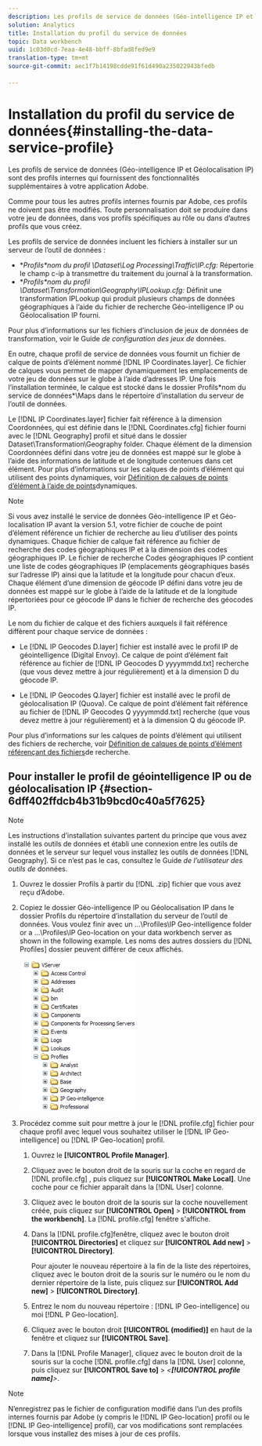 ```yaml
---
description: Les profils de service de données (Géo-intelligence IP et Géolocalisation IP) sont des profils internes qui fournissent des fonctionnalités supplémentaires à votre application Adobe.
solution: Analytics
title: Installation du profil du service de données
topic: Data workbench
uuid: 1c03d0cd-7eaa-4e48-bbff-8bfad8fed9e9
translation-type: tm+mt
source-git-commit: aec1f7b14198cdde91f61d490a235022943bfedb

---
```



# Installation du profil du service de données{#installing-the-data-service-profile}

Les profils de service de données (Géo-intelligence IP et Géolocalisation IP) sont des profils internes qui fournissent des fonctionnalités supplémentaires à votre application Adobe.

Comme pour tous les autres profils internes fournis par Adobe, ces profils ne doivent pas être modifiés. Toute personnalisation doit se produire dans votre jeu de données, dans vos profils spécifiques au rôle ou dans d’autres profils que vous créez.

Les profils de service de données incluent les fichiers à installer sur un serveur de l’outil de données :

* **Profils\*nom *du profil \Dataset\Log Processing\Traffic\IP.cfg:** Répertorie le champ c-ip à transmettre du traitement du journal à la transformation.
* **Profils\*nom *du profil \Dataset\Transformation\Geography\IPLookup.cfg:** Définit une transformation IPLookup qui produit plusieurs champs de données géographiques à l’aide du fichier de recherche Géo-intelligence IP ou Géolocalisation IP fourni.

Pour plus d’informations sur les fichiers d’inclusion de jeux de données de transformation, voir le Guide *de configuration des jeux de* données.

En outre, chaque profil de service de données vous fournit un fichier de calque de points d’élément nommé [!DNL IP Coordinates.layer]. Ce fichier de calques vous permet de mapper dynamiquement les emplacements de votre jeu de données sur le globe à l’aide d’adresses IP. Une fois l’installation terminée, le calque est stocké dans le dossier Profils\*nom du service de données*\Maps dans le répertoire d’installation du serveur de l’outil de données.

Le [!DNL IP Coordinates.layer] fichier fait référence à la dimension Coordonnées, qui est définie dans le [!DNL Coordinates.cfg] fichier fourni avec le [!DNL Geography] profil et situé dans le dossier Dataset\Transformation\Geography folder. Chaque élément de la dimension Coordonnées défini dans votre jeu de données est mappé sur le globe à l’aide des informations de latitude et de longitude contenues dans cet élément. Pour plus d’informations sur les calques de points d’élément qui utilisent des points dynamiques, voir [Définition de calques de points d’élément à l’aide de points](../../../../home/c-geo-oview/c-wk-img-lyrs/c-elmt-pt-lyrs/c-elmt-pt-lyrs-ref-lkp-files/c-elmt-pt-lyr-file-frmt/c-dyn-pts.md#concept-77ae65bedc3f465489bc135ae7e3c2f3)dynamiques.

>[!NOTE]
>
>Si vous avez installé le service de données Géo-intelligence IP et Géo-localisation IP avant la version 5.1, votre fichier de couche de point d’élément référence un fichier de recherche au lieu d’utiliser des points dynamiques. Chaque fichier de calque fait référence au fichier de recherche des codes géographiques IP et à la dimension des codes géographiques IP. Le fichier de recherche Codes géographiques IP contient une liste de codes géographiques IP (emplacements géographiques basés sur l’adresse IP) ainsi que la latitude et la longitude pour chacun d’eux. Chaque élément d’une dimension de géocode IP défini dans votre jeu de données est mappé sur le globe à l’aide de la latitude et de la longitude répertoriées pour ce géocode IP dans le fichier de recherche des géocodes IP.

Le nom du fichier de calque et des fichiers auxquels il fait référence diffèrent pour chaque service de données :

* Le [!DNL IP Geocodes D.layer] fichier est installé avec le profil IP de géointelligence (Digital Envoy). Ce calque de point d’élément fait référence au fichier de [!DNL IP Geocodes D yyyymmdd.txt] recherche (que vous devez mettre à jour régulièrement) et à la dimension D du géocode IP.

* Le [!DNL IP Geocodes Q.layer] fichier est installé avec le profil de géolocalisation IP (Quova). Ce calque de point d’élément fait référence au fichier de [!DNL IP Geocodes Q yyyymmdd.txt] recherche (que vous devez mettre à jour régulièrement) et à la dimension Q du géocode IP.

Pour plus d’informations sur les calques de points d’élément qui utilisent des fichiers de recherche, voir [Définition de calques de points d’élément référençant des fichiers](../../../../home/c-geo-oview/c-wk-img-lyrs/c-elmt-pt-lyrs/c-elmt-pt-lyrs-ref-lkp-files/c-elmt-pt-lyrs-ref-lkp-files.md#concept-c40bd0890a984112bce831b596827f0f)de recherche.

## Pour installer le profil de géointelligence IP ou de géolocalisation IP {#section-6dff402ffdcb4b31b9bcd0c40a5f7625}

>[!NOTE]
>
>Les instructions d’installation suivantes partent du principe que vous avez installé les outils de données et établi une connexion entre les outils de données et le serveur sur lequel vous installez les outils de données [!DNL Geography]. Si ce n’est pas le cas, consultez le Guide *de l’utilisateur des outils de* données.

1. Ouvrez le dossier Profils à partir du [!DNL .zip] fichier que vous avez reçu d’Adobe.
1. Copiez le dossier Géo-intelligence IP ou Géolocalisation IP dans le dossier Profils du répertoire d’installation du serveur de l’outil de données. Vous voulez finir avec un ...\Profiles\IP Geo-intelligence folder or a ...\Profiles\IP Geo-location on your data workbench server as shown in the following example. Les noms des autres dossiers du [!DNL Profiles] dossier peuvent différer de ceux affichés.

   ![](assets/Geo_installProfiles_dirIP.png)

1. Procédez comme suit pour mettre à jour le [!DNL profile.cfg] fichier pour chaque profil avec lequel vous souhaitez utiliser le [!DNL IP Geo-intelligence] ou [!DNL IP Geo-location] profil.

   1. Ouvrez le **[!UICONTROL Profile Manager]**.
   1. Cliquez avec le bouton droit de la souris sur la coche en regard de [!DNL profile.cfg] , puis cliquez sur **[!UICONTROL Make Local]**. Une coche pour ce fichier apparaît dans la [!DNL User] colonne.

   1. Cliquez avec le bouton droit de la souris sur la coche nouvellement créée, puis cliquez sur **[!UICONTROL Open]** > **[!UICONTROL from the workbench]**. La [!DNL profile.cfg] fenêtre s&#39;affiche.

   1. Dans la [!DNL profile.cfg]fenêtre, cliquez avec le bouton droit **[!UICONTROL Directories]** et cliquez sur **[!UICONTROL Add new]** > **[!UICONTROL Directory]**.

      Pour ajouter le nouveau répertoire à la fin de la liste des répertoires, cliquez avec le bouton droit de la souris sur le numéro ou le nom du dernier répertoire de la liste, puis cliquez sur **[!UICONTROL Add new]** > **[!UICONTROL Directory]**.

   1. Entrez le nom du nouveau répertoire : [!DNL IP Geo-intelligence] ou moi [!DNL P Geo-location].

   1. Cliquez avec le bouton droit **[!UICONTROL (modified)]** en haut de la fenêtre et cliquez sur **[!UICONTROL Save]**.

   1. Dans la [!DNL Profile Manager], cliquez avec le bouton droit de la souris sur la coche [!DNL profile.cfg] dans la [!DNL User] colonne, puis cliquez sur **[!UICONTROL Save to]** > *&lt;**[!UICONTROL profile name]**>*.

>[!NOTE]
>
>N’enregistrez pas le fichier de configuration modifié dans l’un des profils internes fournis par Adobe (y compris le [!DNL IP Geo-location] profil ou le [!DNL IP Geo-intelligence] profil), car vos modifications sont remplacées lorsque vous installez des mises à jour de ces profils.

